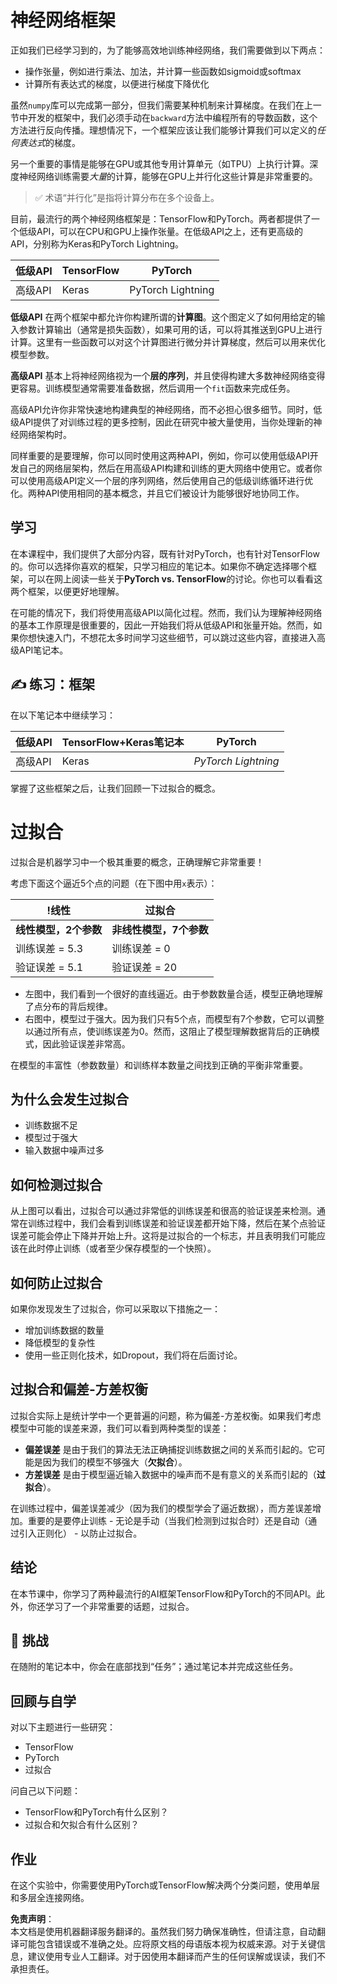 # 神经网络框架

正如我们已经学习到的，为了能够高效地训练神经网络，我们需要做到以下两点：

* 操作张量，例如进行乘法、加法，并计算一些函数如sigmoid或softmax
* 计算所有表达式的梯度，以便进行梯度下降优化

虽然`numpy`库可以完成第一部分，但我们需要某种机制来计算梯度。在我们在上一节中开发的框架中，我们必须手动在`backward`方法中编程所有的导数函数，这个方法进行反向传播。理想情况下，一个框架应该让我们能够计算我们可以定义的*任何表达式*的梯度。

另一个重要的事情是能够在GPU或其他专用计算单元（如TPU）上执行计算。深度神经网络训练需要*大量*的计算，能够在GPU上并行化这些计算是非常重要的。

> ✅ 术语“并行化”是指将计算分布在多个设备上。

目前，最流行的两个神经网络框架是：TensorFlow和PyTorch。两者都提供了一个低级API，可以在CPU和GPU上操作张量。在低级API之上，还有更高级的API，分别称为Keras和PyTorch Lightning。

低级API | TensorFlow | PyTorch
--------|------------|---------
高级API | Keras      | PyTorch Lightning

**低级API** 在两个框架中都允许你构建所谓的**计算图**。这个图定义了如何用给定的输入参数计算输出（通常是损失函数），如果可用的话，可以将其推送到GPU上进行计算。这里有一些函数可以对这个计算图进行微分并计算梯度，然后可以用来优化模型参数。

**高级API** 基本上将神经网络视为一个**层的序列**，并且使得构建大多数神经网络变得更容易。训练模型通常需要准备数据，然后调用一个`fit`函数来完成任务。

高级API允许你非常快速地构建典型的神经网络，而不必担心很多细节。同时，低级API提供了对训练过程的更多控制，因此在研究中被大量使用，当你处理新的神经网络架构时。

同样重要的是要理解，你可以同时使用这两种API，例如，你可以使用低级API开发自己的网络层架构，然后在用高级API构建和训练的更大网络中使用它。或者你可以使用高级API定义一个层的序列网络，然后使用自己的低级训练循环进行优化。两种API使用相同的基本概念，并且它们被设计为能够很好地协同工作。

## 学习

在本课程中，我们提供了大部分内容，既有针对PyTorch，也有针对TensorFlow的。你可以选择你喜欢的框架，只学习相应的笔记本。如果你不确定选择哪个框架，可以在网上阅读一些关于**PyTorch vs. TensorFlow**的讨论。你也可以看看这两个框架，以便更好地理解。

在可能的情况下，我们将使用高级API以简化过程。然而，我们认为理解神经网络的基本工作原理是很重要的，因此一开始我们将从低级API和张量开始。然而，如果你想快速入门，不想花太多时间学习这些细节，可以跳过这些内容，直接进入高级API笔记本。

## ✍️ 练习：框架

在以下笔记本中继续学习：

低级API | TensorFlow+Keras笔记本 | PyTorch
--------|-------------------------|---------
高级API | Keras                   | *PyTorch Lightning*

掌握了这些框架之后，让我们回顾一下过拟合的概念。

# 过拟合

过拟合是机器学习中一个极其重要的概念，正确理解它非常重要！

考虑下面这个逼近5个点的问题（在下图中用`x`表示）：

!线性 | 过拟合
----------------|-------------------
**线性模型，2个参数** | **非线性模型，7个参数**
训练误差 = 5.3 | 训练误差 = 0
验证误差 = 5.1 | 验证误差 = 20

* 左图中，我们看到一个很好的直线逼近。由于参数数量合适，模型正确地理解了点分布的背后规律。
* 右图中，模型过于强大。因为我们只有5个点，而模型有7个参数，它可以调整以通过所有点，使训练误差为0。然而，这阻止了模型理解数据背后的正确模式，因此验证误差非常高。

在模型的丰富性（参数数量）和训练样本数量之间找到正确的平衡非常重要。

## 为什么会发生过拟合

  * 训练数据不足
  * 模型过于强大
  * 输入数据中噪声过多

## 如何检测过拟合

从上图可以看出，过拟合可以通过非常低的训练误差和很高的验证误差来检测。通常在训练过程中，我们会看到训练误差和验证误差都开始下降，然后在某个点验证误差可能会停止下降并开始上升。这将是过拟合的一个标志，并且表明我们可能应该在此时停止训练（或者至少保存模型的一个快照）。

## 如何防止过拟合

如果你发现发生了过拟合，你可以采取以下措施之一：

 * 增加训练数据的数量
 * 降低模型的复杂性
 * 使用一些正则化技术，如Dropout，我们将在后面讨论。

## 过拟合和偏差-方差权衡

过拟合实际上是统计学中一个更普遍的问题，称为偏差-方差权衡。如果我们考虑模型中可能的误差来源，我们可以看到两种类型的误差：

* **偏差误差** 是由于我们的算法无法正确捕捉训练数据之间的关系而引起的。它可能是因为我们的模型不够强大（**欠拟合**）。
* **方差误差** 是由于模型逼近输入数据中的噪声而不是有意义的关系而引起的（**过拟合**）。

在训练过程中，偏差误差减少（因为我们的模型学会了逼近数据），而方差误差增加。重要的是要停止训练 - 无论是手动（当我们检测到过拟合时）还是自动（通过引入正则化） - 以防止过拟合。

## 结论

在本节课中，你学习了两种最流行的AI框架TensorFlow和PyTorch的不同API。此外，你还学习了一个非常重要的话题，过拟合。

## 🚀 挑战

在随附的笔记本中，你会在底部找到“任务”；通过笔记本并完成这些任务。

## 回顾与自学

对以下主题进行一些研究：

- TensorFlow
- PyTorch
- 过拟合

问自己以下问题：

- TensorFlow和PyTorch有什么区别？
- 过拟合和欠拟合有什么区别？

## 作业

在这个实验中，你需要使用PyTorch或TensorFlow解决两个分类问题，使用单层和多层全连接网络。

**免责声明**：  
本文档是使用机器翻译服务翻译的。虽然我们努力确保准确性，但请注意，自动翻译可能包含错误或不准确之处。应将原文档的母语版本视为权威来源。对于关键信息，建议使用专业人工翻译。对于因使用本翻译而产生的任何误解或误读，我们不承担责任。